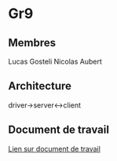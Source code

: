 # Gr9

## Membres
Lucas Gosteli
Nicolas Aubert

## Architecture

driver->server<->client

## Document de travail

[Lien sur document de travail](https://gitlab-etu.ing.he-arc.ch/isc/2021-22/niveau-2/2247.1-linux-emb-il/gr9/-/blob/main/Document_de_travail.md)
